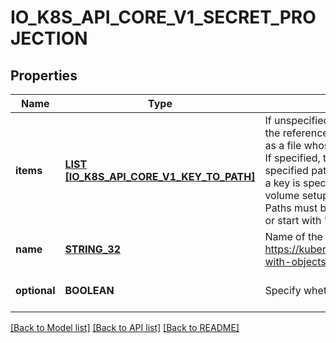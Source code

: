 # IO_K8S_API_CORE_V1_SECRET_PROJECTION

## Properties
Name | Type | Description | Notes
------------ | ------------- | ------------- | -------------
**items** | [**LIST [IO_K8S_API_CORE_V1_KEY_TO_PATH]**](io.k8s.api.core.v1.KeyToPath.md) | If unspecified, each key-value pair in the Data field of the referenced Secret will be projected into the volume as a file whose name is the key and content is the value. If specified, the listed keys will be projected into the specified paths, and unlisted keys will not be present. If a key is specified which is not present in the Secret, the volume setup will error unless it is marked optional. Paths must be relative and may not contain the &#39;..&#39; path or start with &#39;..&#39;. | [optional] [default to null]
**name** | [**STRING_32**](STRING_32.md) | Name of the referent. More info: https://kubernetes.io/docs/concepts/overview/working-with-objects/names/#names | [optional] [default to null]
**optional** | **BOOLEAN** | Specify whether the Secret or its key must be defined | [optional] [default to null]

[[Back to Model list]](../README.md#documentation-for-models) [[Back to API list]](../README.md#documentation-for-api-endpoints) [[Back to README]](../README.md)


